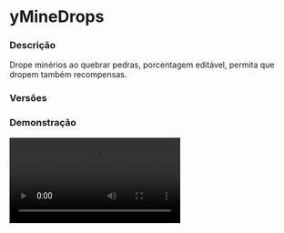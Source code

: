 # yMineDrops
<secondary-label ref="factions"/>

### Descrição
Drope minérios ao quebrar pedras, porcentagem editável, permita que dropem também recompensas.

### Versões
<secondary-label ref="1.8"/>
<secondary-label ref="1.9"/>
<secondary-label ref="1.12"/>
<secondary-label ref="1.16"/>

### Demonstração
<video src="//www.youtube.com/watch?v=tAjvIYekJoY"/>


<chapter title="Comandos" id="commands" collapsible="true">
<code-block lang="plain text">/minerar - Para ir até o mundo de mineração</code-block>
</chapter>

## Configuração
<primary-label ref="config"/>
Confira os arquivos de configuração deste plugin e revise os detalhes para garantir uma implementação correta.

<chapter title="Arquivos de Configuração" collapsible="true">
<chapter title="Estrutura do diretório" collapsible="false">
<code-block lang="plain text" ignore-vars="true">
Estrutura do diretório:
└── yMineDrops/
    └── config.yml
</code-block>
</chapter>

<chapter title="config.yml" collapsible="true">
<code-block lang="yaml" ignore-vars="true">
<![CDATA[
# Comandos e aliases do plugin
Comandos:
  Minerar:
    Comando: 'minerar'
    Aliases: [ mine, mina ]
#
Mensagens:
  Ja esta: '&cVocê já está na mina.'
  Delay: '&cAguarde &e{time} &cpara usar o comando novamente.'
  Comando bloqueado: '&cEste comando está bloqueado neste mundo.'

Mundo:
  Gerar: true
  # Mundo desenhado pelo plugin
  Custom: true
  Nomes:
    - 'world_mining'
  # Mundos onde ao minerar ORES não droparão nada
  Ore block:
    - 'world'

Opcoes:
  # XP (vanila) que será dado ao quebrar o bloco
  XP: 3
  # XP (mcmmo) que será dado ao quebrar o bloco
  XP mcmmo: 3
  # Ativar o PVP no mundo
  Pvp: false
  # Deixar o jogador invencivel
  Invencibilidade: false
  # Se ativo, só irá vir esmeraldas na Extreme Hills
  Esmeralda extremehills: true
  # Se ativo, irá proibir o spawn de mobs
  Desabilitar mobs: true
  # Enviar os itens direto para o inventário do jogador
  Autopickup: true
  # Bloco que ao quebrar irá dar minérios
  Bloco: 'STONE'
  Remover drops:
    - 'COBBLESTONE'
    - 'STONE'
  Bloquear comandos:
    - '/g oi'
  # Ao ativar, quando um jogador quebrar um bloco, enviará para ele no chat o bioma que está.
  Bioma debug: false
  # Biomas que serão considerados extreme hills
  Biomas:
    - 'EXTREME_HILLS'
    - 'EXTREME_HILLS_PLUS'
    - 'EXTREME_HILLS_MOUNTAINS'
    - 'EXTREME_HILLS_PLUS_MOUNTAINS'
    - 'EXTREME_HILLS_WITH_TREES'
    - 'MUTATED_EXTREME_HILLS'
    - 'MUTATED_EXTREME_HILLS_WITH_TREES'
    - 'SMALLER_EXTREME_HILLS'
    - 'BIRCH_FOREST_HILLS'
    - 'BIRCH_FOREST_HILLS_MOUNTAINS'
    - 'COLD_TAIGA_HILLS'
    - 'DESERT_HILLS'
    - 'FOREST_HILLS'
    - 'JUNGLE_HILLS'
    - 'MEGA_SPRUCE_TAIGA_HILLS'
    - 'MEGA_TAIGA_HILLS'
    - 'TAIGA_HILLS'
  # Efeitos que serão aplicados nos jogadores
  # EFEITO:AMPLIFIER
  Efeitos:
    - 'FAST_DIGGING:1'
    - 'INVISIBILITY:1'

Comando:
  Cooldown: 120 #em segundos
  Entrar:
    - ''
    - '&aVoce entrou na mina'
    - ''
  Raio:
    X: 2000
    Z: 2000

Recompensas:
  Recompensa1:
    Permissao: ''
    Actionbar: '&aVocê encontrou uma recompensa minerando'
    Title: '&aRecompensa <nl>&aencontrada!'
    Chance: 10.0
    Comandos:
      - 'give {player} stone 1'

Fortune:
  Porcentagem: 3

Minerios:
  COAL:
    Data: 0
    Camada: 63
    Chance: 40.0
    Fortune: true
    Actionbar: '' # deixe '' para não usar
  IRON_INGOT:
    Data: 0
    Camada: 63
    Chance: 20.0
    Fortune: false
    Actionbar: '' # deixe '' para não usar
  GOLD_INGOT:
    Data: 0
    Camada: 31
    Chance: 15.0
    Fortune: false
    Actionbar: '' # deixe '' para não usar
  INK_SACK:
    Data: 4
    Camada: 30
    Chance: 10.0
    Fortune: true
    Actionbar: '' # deixe '' para não usar
  REDSTONE:
    Data: 0
    Camada: 15
    Chance: 10.0
    Fortune: true
    Actionbar: '' # deixe '' para não usar
  DIAMOND:
    Data: 0
    Camada: 15
    Chance: 5.0
    Fortune: true
    Actionbar: '' # deixe '' para não usar
]]>
</code-block>
</chapter>

</chapter>


## Erros comuns
<primary-label ref="errors"/>

Antes de configurar o plugin, revise os pontos listados aqui para evitar problemas frequentes durante a configuração.

<seealso style="cards">
    <category ref="wrs">
        <a href="yplugins.md"></a>        <a href="https://ystoreplugins.com.br/plugins/detalhes/22-yMineDrops">Site do plugin yMineDrops</a>
    </category>
</seealso>